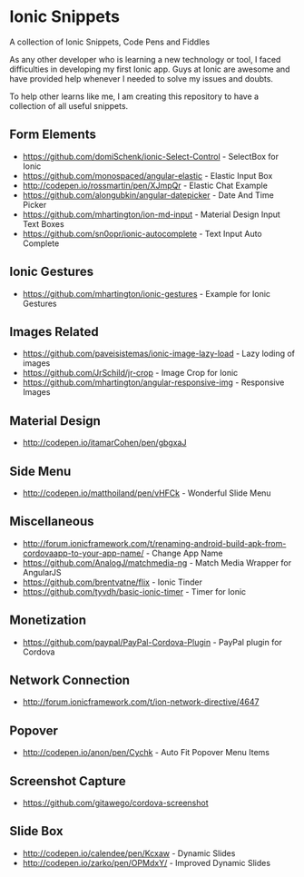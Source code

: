 # Ionic Snippets

A collection of Ionic Snippets, Code Pens and Fiddles

As any other developer who is learning a new technology or tool, I faced difficulties in developing my first Ionic app. Guys at Ionic are awesome and have provided help whenever I needed to solve my issues and doubts.

To help other learns like me, I am creating this repository to have a collection of all useful snippets.

## Form Elements
   - https://github.com/domiSchenk/ionic-Select-Control - SelectBox for Ionic
   - https://github.com/monospaced/angular-elastic - Elastic Input Box
   - http://codepen.io/rossmartin/pen/XJmpQr - Elastic Chat Example
   - https://github.com/alongubkin/angular-datepicker - Date And Time Picker
   - https://github.com/mhartington/ion-md-input - Material Design Input Text Boxes
   - https://github.com/sn0opr/ionic-autocomplete - Text Input Auto Complete

## Ionic Gestures
   - https://github.com/mhartington/ionic-gestures - Example for Ionic Gestures
   
## Images Related 
   - https://github.com/paveisistemas/ionic-image-lazy-load - Lazy loding of images
   - https://github.com/JrSchild/jr-crop - Image Crop for Ionic
   - https://github.com/mhartington/angular-responsive-img - Responsive Images

## Material Design
   - http://codepen.io/itamarCohen/pen/gbgxaJ

## Side Menu
   - http://codepen.io/matthoiland/pen/vHFCk - Wonderful Slide Menu
   
## Miscellaneous
   - http://forum.ionicframework.com/t/renaming-android-build-apk-from-cordovaapp-to-your-app-name/ - Change App Name
   - https://github.com/AnalogJ/matchmedia-ng - Match Media Wrapper for AngularJS
   - https://github.com/brentvatne/flix - Ionic Tinder
   - https://github.com/tyvdh/basic-ionic-timer - Timer for Ionic
   
## Monetization
   - https://github.com/paypal/PayPal-Cordova-Plugin - PayPal plugin for Cordova

## Network Connection
   - http://forum.ionicframework.com/t/ion-network-directive/4647

## Popover
   - http://codepen.io/anon/pen/Cychk - Auto Fit Popover Menu Items

## Screenshot Capture
   - https://github.com/gitawego/cordova-screenshot
   
## Slide Box
   - http://codepen.io/calendee/pen/Kcxaw - Dynamic Slides
   - http://codepen.io/zarko/pen/OPMdxY/ - Improved Dynamic Slides
